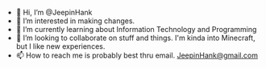 - 👋 Hi, I’m @JeepinHank
- 👀 I’m interested in making changes.
- 🌱 I’m currently learning about Information Technology and Programming 
- 💞️ I’m looking to collaborate on stuff and things.  I'm kinda into Minecraft, but I like new experiences.
- 📫 How to reach me is probably best thru email. JeepinHank@gmail.com 

<!---
JeepinHank/JeepinHank is a ✨ special ✨ repository because its `README.md` (this file) appears on your GitHub profile.
You can click the Preview link to take a look at your changes.
--->
